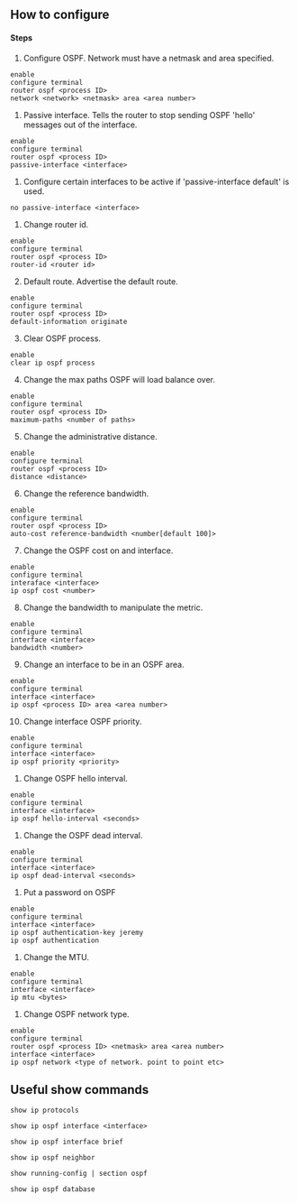 ## How to configure 

#### Steps

1. Configure OSPF. Network must have a netmask and area specified.
```
enable
configure terminal
router ospf <process ID>
network <network> <netmask> area <area number>
```

1. Passive interface. Tells the router to stop sending OSPF 'hello' messages out of the interface.
```
enable
configure terminal
router ospf <process ID>
passive-interface <interface>
```

1. Configure certain interfaces to be active if 'passive-interface default' is used.
```
no passive-interface <interface>
```

1. Change router id.
```
enable
configure terminal
router ospf <process ID>
router-id <router id>
```

2. Default route. Advertise the default route.
```
enable
configure terminal
router ospf <process ID>
default-information originate
```

3. Clear OSPF process.
```
enable
clear ip ospf process
```

4. Change the max paths OSPF will load balance over.
```
enable
configure terminal
router ospf <process ID>
maximum-paths <number of paths>
```

5. Change the administrative distance.
```
enable
configure terminal
router ospf <process ID>
distance <distance>
```

6. Change the reference bandwidth.
```
enable
configure terminal
router ospf <process ID>
auto-cost reference-bandwidth <number[default 100]>
```

7. Change the OSPF cost on and interface.
```
enable
configure terminal
interaface <interface>
ip ospf cost <number>
```

8. Change the bandwidth to manipulate the metric.
```
enable
configure terminal
interface <interface>
bandwidth <number>
```

9. Change an interface to be in an OSPF area.
```
enable
configure terminal
interface <interface>
ip ospf <process ID> area <area number>
```

10. Change interface OSPF priority.
```
enable
configure terminal
interface <interface>
ip ospf priority <priority>
```

1. Change OSPF hello interval.
```
enable
configure terminal
interface <interface>
ip ospf hello-interval <seconds>
```

1. Change the OSPF dead interval.
```
enable
configure terminal
interface <interface>
ip ospf dead-interval <seconds>
```

1. Put a password on OSPF
```
enable
configure terminal
interface <interface>
ip ospf authentication-key jeremy
ip ospf authentication
```

1. Change the MTU.
```
enable
configure terminal
interface <interface>
ip mtu <bytes>
```

1. Change OSPF network type.
```
enable
configure terminal
router ospf <process ID> <netmask> area <area number>
interface <interface>
ip ospf network <type of network. point to point etc>
```
## Useful show commands

```
show ip protocols
```

```
show ip ospf interface <interface>
```

```
show ip ospf interface brief
```

```
show ip ospf neighbor
```

```
show running-config | section ospf
```

```
show ip ospf database
```

